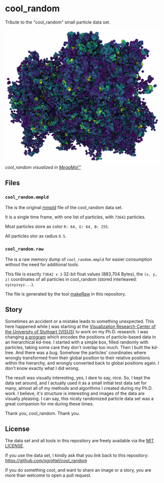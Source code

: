 # cool_random
Tribute to the "cool_random" small particle data set.

![cool_random visualized in MegaMol™](./cool_random.png)
_cool_random visualized in [MegaMol™](https://megamol.org)_


## Files

### `cool_random.mmpld`
The is the original [mmpld](https://github.com/UniStuttgart-VISUS/megamol/tree/master/docs/mmpld) file of the cool_random data set.

It is a single time frame, with one list of particles, with `73642` particles.

Most particles store as color `R: 64, G: 64, B: 255`.

All particles stor as radius `0.5`.


### `cool_random.raw`
The is a raw memory dump of `cool_random.mmpld` for easier consumption without the need for additional tools.

This file is exactly `73642 x 3` 32-bit float values (883,704 Bytes), the `(x, y, z)` coordinates of all particles in cool_random (stored interleaved: `xyzxyzxyz...`).

The file is generated by the tool [makeRaw](./makeRaw) in this repository.


## Story
Sometimes an accident or a mistake leads to something unexpected.
This here happened while [I](https://www.sgrottel.de) was starting at the [Visualization Research Center of the University of Stuttgart (VISUS)](https://www.visus.uni-stuttgart.de) to work on my Ph.D. research.
I was changing [a program](https://www.vis.uni-stuttgart.de/publikationen/#publ_e089d0686007748bb16e887b0292af2e112217790_bibtex) which encodes the positions of particle-based data in an hierarchical kd-tree.
I started with a simple box, filled randomly with particles, taking some care they don't overlap too much.
Then I built the kd-tree.
And there was a bug.
Somehow the particles' coordinates where wrongly transformed from their global position to their relative positions within the hierarchy, and wrongly converted back to global positions again.
I don't know exactly what I did wrong.

The result was visually interesting, yes, I dare to say, nice.
So, I kept the data set around, and I actually used it as a small initial test data set for many, almost all of my methods and algorithms I created during my Ph.D. work.
I believe, it's structure is interesting and images of the data are visually pleasing.
I can say, this nicely randomized particle data set was a great companion for me during these times.

Thank you, cool_random. Thank you.


## License
The data set and all tools in this repository are freely available via the [MIT LICENSE](./LICENSE).

If you use the data set, I kindly ask that you link back to this repository: https://github.com/sgrottel/cool_random

If you do something cool, and want to share an image or a story, you are more than welcome to open a pull request.
